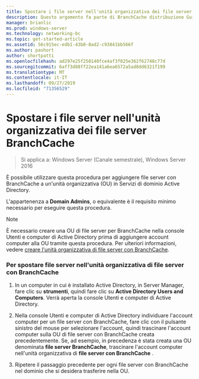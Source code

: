 ```yaml
---
title: Spostare i file server nell'unità organizzativa dei file server BranchCache
description: Questo argomento fa parte di BranchCache distribuzione Guide per Windows Server 2016, che illustra come distribuire BranchCache in modalità cache distribuita e ospitato per ottimizzare l'utilizzo della larghezza di banda WAN nelle succursali
manager: brianlic
ms.prod: windows-server
ms.technology: networking-bc
ms.topic: get-started-article
ms.assetid: 56c915ec-edb1-43b0-8ad2-c93841bb566f
ms.author: pashort
author: shortpatti
ms.openlocfilehash: ad297e25f258140fce4af3f825e362f62748c77d
ms.sourcegitcommit: 6aff3d88ff22ea141a6ea6572a5ad8dd6321f199
ms.translationtype: MT
ms.contentlocale: it-IT
ms.lasthandoff: 09/27/2019
ms.locfileid: "71356529"
---
```

# <a name="move-file-servers-to-the-branchcache-file-servers-organizational-unit"></a>Spostare i file server nell'unità organizzativa dei file server BranchCache

>Si applica a: Windows Server (Canale semestrale), Windows Server 2016

È possibile utilizzare questa procedura per aggiungere file server con BranchCache a un'unità organizzativa (OU) in Servizi di dominio Active Directory.  
  
L'appartenenza a **Domain Admins**, o equivalente è il requisito minimo necessario per eseguire questa procedura.  
  
> [!NOTE]  
> È necessario creare una OU di file server per BranchCache nella console Utenti e computer di Active Directory prima di aggiungere account computer alla OU tramite questa procedura. Per ulteriori informazioni, vedere [creare l'unità organizzativa di file server con BranchCache](../../branchcache/deploy/Create-the-BranchCache-File-Servers-Organizational-Unit.md).  
  
### <a name="to-move-file-servers-to-the-branchcache-file-servers-organizational-unit"></a>Per spostare file server nell'unità organizzativa di file server con BranchCache  
  
1.  In un computer in cui è installato Active Directory, in Server Manager, fare clic su **strumenti**, quindi fare clic su **Active Directory Users and Computers**. Verrà aperta la console Utenti e computer di Active Directory.  
  
2.  Nella console Utenti e computer di Active Directory individuare l'account computer per un file server con BranchCache, fare clic con il pulsante sinistro del mouse per selezionare l'account, quindi trascinare l'account computer sulla OU di file server con BranchCache creata precedentemente. Se, ad esempio, in precedenza è stata creata una OU denominata **file server BranchCache**, trascinare l'account computer nell'unità organizzativa di **file server con BranchCache** .  
  
3.  Ripetere il passaggio precedente per ogni file server con BranchCache nel dominio che si desidera trasferire nella OU.  
  


